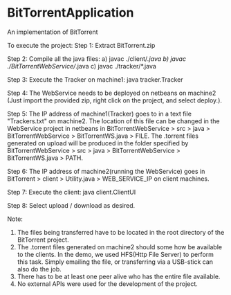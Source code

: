 # BitTorrentApplication
An implementation of BitTorrent

To execute the project:
Step 1: Extract BitTorrent.zip

Step 2: Compile all the java files:
        a) javac ./client/*.java
        b) javac ./BitTorrentWebService/*.java
        c) javac ./tracker/*.java

Step 3: Execute the Tracker on machine1: java tracker.Tracker

Step 4: The WebService needs to be deployed on netbeans on machine2 (Just import the provided zip, right click on the project, and select deploy.).

Step 5: The IP address of machine1(Tracker) goes to in a text file "Trackers.txt" on machine2. The location of this file can be changed in the WebService project in netbeans in BitTorrentWebService > src > java > BitTorrentWebService > BitTorrentWS.java > FILE. The .torrent files generated on upload will be produced in the folder specified by BitTorrentWebService > src > java > BitTorrentWebService > BitTorrentWS.java > PATH.

Step 6: The IP address of machine2(running the WebService) goes in BitTorrent > client > Utility.java > WEB_SERVICE_IP on client machines.

Step 7: Execute the client: java client.ClientUI <YourName>

Step 8: Select upload / download as desired.


Note:
1. The files being transferred have to be located in the root directory of the BitTorrent project.
2. The .torrent files generated on machine2 should some how be available to the clients. In the demo, we used HFS(Http File Server) to perform this task. Simply emailing the file, or transferring via a USB-stick can also do the job.
3. There has to be at least one peer alive who has the entire file available.
4. No external APIs were used for the development of the project.
